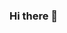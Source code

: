 ### Hi there 👋

<!--
**Say0kiihN00b/Say0kiihN00b** is a ✨ _special_ ✨ repository because its `README.md` (this file) appears on your GitHub profile.

Here are some ideas to get you started:

- 🔭 To trabalhando num auxiliador pra terminal
- 🌱 To aprendendo Python fml
- 🤔 Queria aprender HTML :(
- 💬 As vezes me pergunto porque não tiram esse bug de trava do whatsapp
--›
<div>
<img height="160" align="left" src="https://github-readme-stats.vercel.app/api?username=Say0kiihN00b&show_icons=true&title_color=9400D3&icon_color=79ff97&text_color=9f9f9f&bg_color=151515" />

<img height="160" align="right" src="https://github-readme-stats.vercel.app/api/top-langs/?username=Say0kiihN00b&layout=compact&title_color=fff&text_color=fff&bg_color=151515" />
</div>
